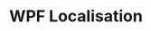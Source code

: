 ---
title: WPF Localisation
tags: WPF
links:
- http://putridparrot.com/blog/localizing-a-wpf-application-using-locbaml/
- https://docs.microsoft.com/en-us/dotnet/framework/wpf/advanced/wpf-globalization-and-localization-overview
- https://wpf.2000things.com/2014/07/28/1123-localization-iv-download-and-build-the-locbaml-tool/
- https://docs.microsoft.com/en-us/dotnet/framework/wpf/advanced/how-to-localize-an-application
- https://wpf.2000things.com/2014/07/24/1121-localization-ii-assigning-uids-to-all-localizable-elements/
---